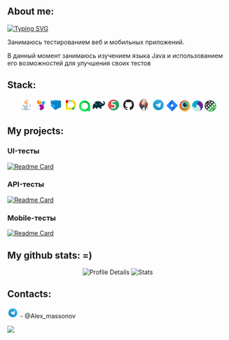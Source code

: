 ## About me:


[![Typing SVG](https://readme-typing-svg.herokuapp.com?font=Fira+Code&pause=1000&color=#FFC0CB&random=false&width=435&lines=My+name+is+Kostya%2C+I'm+QA+engineer)](https://git.io/typing-svg)

Занимаюсь тестированием веб и мобильных приложений. 

В данный момент занимаюсь изучением языка Java и использованием его возможностей для улучшения своих тестов

## Stack:
<p align="center">
<a href="https://www.java.com/"><img width="6%" title="Java" src="media/logo/Java.svg"></a>
<a href="https://selenide.org/"><img width="6%" title="Selenide" src="media/logo/Selenide.svg"></a>
<a href="https://aerokube.com/selenoid/"><img width="6%" title="Selenoid" src="media/logo/Selenoid.svg"></a>
<a href="https://github.com/allure-framework/allure2"><img width="6%" title="Allure Report" src="media/logo/Allure_Report.svg"></a>
<a href="https://qameta.io/"><img width="5%" title="Allure TestOps" src="media/logo/AllureTestOps.svg"></a>
<a href="https://gradle.org/"><img width="6%" title="Gradle" src="media/logo/Gradle.svg"></a>
<a href="https://junit.org/junit5/"><img width="6%" title="JUnit5" src="media/logo/JUnit5.svg"></a>
<a href="https://github.com/"><img width="6%" title="GitHub" src="media/logo/GitHub.svg"></a>
<a href="https://www.jenkins.io/"><img width="6%" title="Jenkins" src="media/logo/Jenkins.svg"></a>
<a href="https://web.telegram.org/a/"><img width="6%" title="Telegram" src="media/logo/Telegram.svg"></a>
<a href="https://www.atlassian.com/ru/software/jira/"><img width="5%" title="Jira" src="media/logo/Jira.svg"></a>
<a href="https://www.browserstack.com/"><img width="5%" title="Browserstack" src="media/logo/browserstack.png"></a>
<a href="https://appium.io/docs/en/2.3/"><img width="5%" title="Appium" src="media/logo/appium.svg"></a>
<a href="https://rest-assured.io/"><img width="5%" title="Rest Assured" src="media/logo/rest.png"></a>
</p>

## My projects:

###  UI-тесты
[![Readme Card](https://github-readme-stats.vercel.app/api/pin/?username=M0R0K&repo=Ui_Project)](https://github.com/M0R0K/Ui_Project)

### API-тесты
[![Readme Card](https://github-readme-stats.vercel.app/api/pin/?username=M0R0K&repo=Api_Project)](https://github.com/M0R0K/Api_Project)

###  Mobile-тесты
[![Readme Card](https://github-readme-stats.vercel.app/api/pin/?username=M0R0K&repo=Mobile_Project)](https://github.com/M0R0K/Mobile_Project)

## My github stats: =)
<p align="center">
  <img src="https://github-profile-summary-cards.vercel.app/api/cards/profile-details?username=M0R0K&theme=tokyonight" alt="Profile Details">
  <img src="https://github-profile-summary-cards.vercel.app/api/cards/stats?username=M0R0K&theme=tokyonight" alt="Stats">
</p>

## Contacts:

<img width="5%" title="Telegram" src="media/logo/Telegram.svg"></a> - @Alex_massonov





![](https://komarev.com/ghpvc/?username=M0R0K&color=dc143c)
